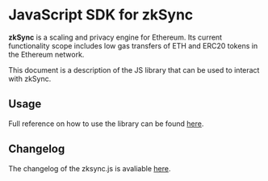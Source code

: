 # JavaScript SDK for zkSync

**zkSync** is a scaling and privacy engine for Ethereum. Its current functionality scope includes low gas transfers of
ETH and ERC20 tokens in the Ethereum network.

This document is a description of the JS library that can be used to interact with zkSync.

## Usage

Full reference on how to use the library can be found [here](https://zksync.io/api/sdk/js/).

## Changelog

The changelog of the zksync.js is avaliable
[here](https://github.com/matter-labs/zksync/blob/master/changelog/js-sdk.md).
